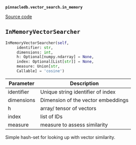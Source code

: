 **`pinnacledb.vector_search.in_memory`** 

[Source code](https://github.com/SuperDuperDB/pinnacledb/blob/main/pinnacledb/vector_search/in_memory.py)

## `InMemoryVectorSearcher` 

```python
InMemoryVectorSearcher(self,
     identifier: str,
     dimensions: int,
     h: Optional[numpy.ndarray] = None,
     index: Optional[List[str]] = None,
     measure: Union[str,
     Callable] = 'cosine')
```
| Parameter | Description |
|-----------|-------------|
| identifier | Unique string identifier of index |
| dimensions | Dimension of the vector embeddings |
| h | array/ tensor of vectors |
| index | list of IDs |
| measure | measure to assess similarity |

Simple hash-set for looking up with vector similarity.

